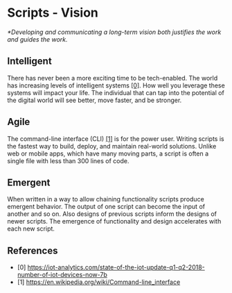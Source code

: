 # Scripts - Vision

_*Developing and communicating a long-term vision both justifies the work and guides the work._

## Intelligent

There has never been a more exciting time to be tech-enabled. The world has increasing levels of intelligent systems [[0]](https://iot-analytics.com/state-of-the-iot-update-q1-q2-2018-number-of-iot-devices-now-7b). How well you leverage these systems will impact your life. The individual that can tap into the potential of the digital world will see better, move faster, and be stronger.

## Agile

The command-line interface (CLI) [[1]](https://en.wikipedia.org/wiki/Command-line_interface) is for the power user. Writing scripts is the fastest way to build, deploy, and maintain real-world solutions. Unlike web or mobile apps, which have many moving parts, a script is often a single file with less than 300 lines of code.

## Emergent

When written in a way to allow chaining functionality scripts produce emergent behavior. The output of one script can become the input of another and so on. Also designs of previous scripts inform the designs of newer scripts. The emergence of functionality and design accelerates with each new script.

## References

- [0] https://iot-analytics.com/state-of-the-iot-update-q1-q2-2018-number-of-iot-devices-now-7b
- [1] https://en.wikipedia.org/wiki/Command-line_interface
